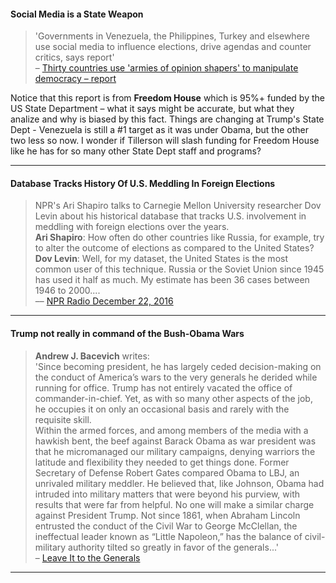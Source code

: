 #### Social Media is a State Weapon ####   
> 'Governments in Venezuela, the Philippines, Turkey and elsewhere use social media to influence elections, drive agendas and counter critics, says report'   
– [Thirty countries use 'armies of opinion shapers' to manipulate democracy – report](https://www.theguardian.com/technology/2017/nov/14/social-media-influence-election-countries-armies-of-opinion-shapers-manipulate-democracy-fake-news)

Notice that this report is from **Freedom House** which is 95%+ funded by the US State Department – what it says might be accurate, but what they analize and why is biased by this fact.  Things are changing at Trump's State Dept - Venezuela is still a #1 target as it was under Obama, but the other two less so now. I wonder if Tillerson will slash funding for Freedom House like he has for so many other State Dept staff and programs?

---
#### Database Tracks History Of U.S. Meddling In Foreign Elections ####

>NPR's Ari Shapiro talks to Carnegie Mellon University researcher Dov Levin about his historical database that tracks U.S. involvement in meddling with foreign elections over the years.   
**Ari Shapiro**: How often do other countries like Russia, for example, try to alter the outcome of elections as compared to the United States?   
**Dov Levin**: Well, for my dataset, the United States is the most common user of this technique. Russia or the Soviet Union since 1945 has used it half as much. My estimate has been 36 cases between 1946 to 2000....   
–– [NPR Radio December 22, 2016](https://www.npr.org/2016/12/22/506625913/database-tracks-history-of-u-s-meddling-in-foreign-elections)

----
#### Trump not really in command of the Bush-Obama Wars ####
>**Andrew J. Bacevich** writes:  
'Since becoming president, he has largely ceded decision-making on the conduct of America’s wars to the very generals he derided while running for office. Trump has not entirely vacated the office of commander-in-chief. Yet, as with so many other aspects of the job, he occupies it on only an occasional basis and rarely with the requisite skill.  
Within the armed forces, and among members of the media with a hawkish bent, the beef against Barack Obama as war president was that he micromanaged our military campaigns, denying warriors the latitude and flexibility they needed to get things done. Former Secretary of Defense Robert Gates compared Obama to LBJ, an unrivaled military meddler. He believed that, like Johnson, Obama had intruded into military matters that were beyond his purview, with results that were far from helpful. No one will make a similar charge against President Trump. Not since 1861, when Abraham Lincoln entrusted the conduct of the Civil War to George McClellan, the ineffectual leader known as “Little Napoleon,” has the balance of civil-military authority tilted so greatly in favor of the generals...'  
– [Leave It to the Generals](https://newrepublic.com/article/145418/leave-generals)

---



